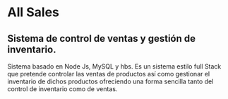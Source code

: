 # All Sales
## Sistema de control de ventas y gestión de inventario.
Sistema basado en Node Js, MySQL y hbs. Es un sistema estilo full Stack que pretende controlar las ventas de productos así como gestionar el inventario de dichos productos ofreciendo una forma sencilla tanto del control de inventario como de ventas.
